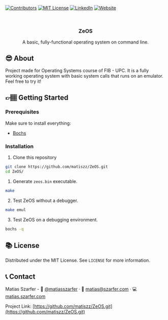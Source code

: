 [![Contributors][contributors-shield]][contributors-url]
[![MIT License][license-shield]][license-url]
[![LinkedIn][linkedin-shield]][linkedin-url]
[![Website][website-shield]][website-url]



<!-- PROJECT LOGO -->
<br />
<p align="center">
<!--  
 <a href="https://github.com/othneildrew/Best-README-Template">
    <img src="images/logo.png" alt="Logo" width="80" height="80">
  </a>
 -->
  <h3 align="center">ZeOS</h3>

  <p align="center">
    A basic, fully-functional operating system on command line.
  </p>
</p>


<!-- About the project -->
## 😎 About
Project made for Operating Systems course of FIB - UPC. 
It is a fully working operating system with basic system calls that runs on an emulator.
Feel free to try it!


<!-- GETTING STARTED -->
## 👉🏽 Getting Started

### Prerequisites
Make sure to install everything:
- [Bochs](http://bochs.sourceforge.net/)

### Installation

1. Clone this repository
```sh
git clone https://github.com/matiszz/ZeOS.git
cd ZeOS/
```

1. Generate `zeos.bin` executable.
```sh
make
```
2. Test ZeOS without a debugger.
```sh
make emul
```
3. Test ZeOS on a debugging environment.
```sh
bochs -q
```



<!-- LICENSE -->
## 📚 License

Distributed under the MIT License. See `LICENSE` for more information.



<!-- CONTACT -->
## 📞 Contact

Matias Szarfer - 🐤 [@matiasszarfer](https://twitter.com/matiasszarfer) · 📧 matias@szarfer.com · 💻 [matias.szarfer.com](https://matias.szarfer.com)

Project Link: [https://github.com/matiszz/ZeOS.git](https://github.com/matiszz/ZeOS.git)



<!-- MARKDOWN LINKS & IMAGES -->
<!-- https://www.markdownguide.org/basic-syntax/#reference-style-links -->
[contributors-shield]: https://img.shields.io/github/contributors/matiszz/ZeOS.svg?style=flat-square
[contributors-url]: https://github.com/matiszz/ZeOS/graphs/contributors

[license-shield]: https://img.shields.io/github/license/othneildrew/Best-README-Template.svg?style=flat-square
[license-url]: https://github.com/othneildrew/Best-README-Template/blob/master/LICENSE.txt

[linkedin-shield]: https://img.shields.io/badge/-LinkedIn-black.svg?style=flat-square&logo=linkedin&colorB=555
[linkedin-url]: https://linkedin.com/in/matias-szarfer

[website-shield]: https://img.shields.io/badge/-Website-black.svg?style=flat-square&colorB=555
[website-url]: https://matias.szarfer.com